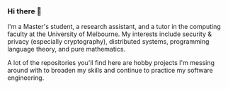 ### Hi there 👋

I'm a Master's student, a research assistant, and a tutor in the computing faculty at the University of Melbourne. My interests include security & privacy (especially cryptography), distributed systems, programming language theory, and pure mathematics.

A lot of the repositories you'll find here are hobby projects I'm messing around with to broaden my skills and continue to practice my software engineering.
